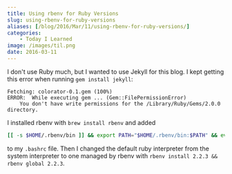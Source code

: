 ```yaml
---
title: Using rbenv for Ruby Versions
slug: using-rbenv-for-ruby-versions
aliases: [/blog/2016/Mar/11/using-rbenv-for-ruby-versions/]
categories:
    - Today I Learned
image: /images/til.png
date: 2016-03-11
---
```


I don't use Ruby much, but I wanted to use Jekyll for this blog. I kept getting this error when running `gem install jekyll`:


```
Fetching: colorator-0.1.gem (100%)
ERROR:  While executing gem ... (Gem::FilePermissionError)
    You don't have write permissions for the /Library/Ruby/Gems/2.0.0 directory.
```

I installed rbenv with `brew install rbenv` and added

```bash
[[ -s $HOME/.rbenv/bin ]] && export PATH="$HOME/.rbenv/bin:$PATH" && eval "$(rbenv init -)"
```

to my `.bashrc` file. Then I changed the default ruby interpreter from the system interpreter to one managed by rbenv with `rbenv install 2.2.3 && rbenv global 2.2.3`.